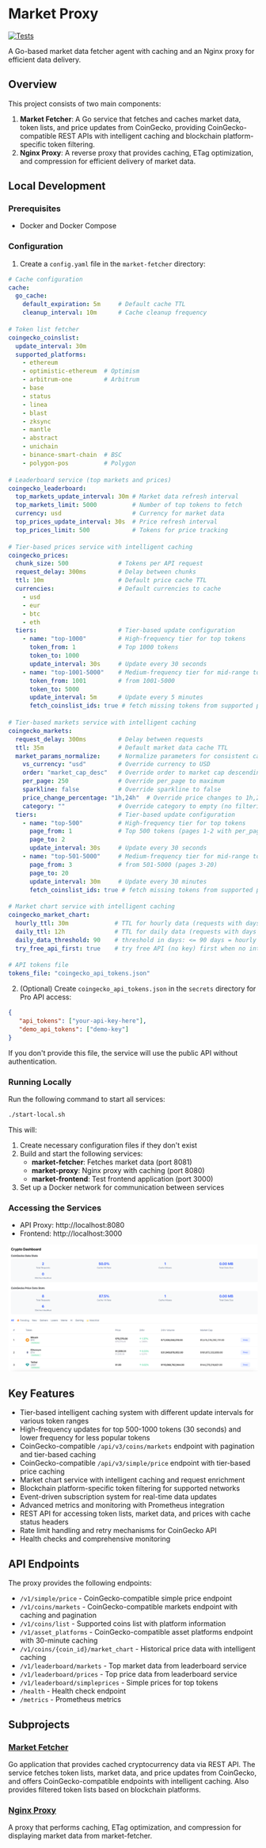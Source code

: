 # Market Proxy

[![Tests](https://github.com/status-im/market-proxy/actions/workflows/test.yml/badge.svg)](https://github.com/status-im/market-proxy/actions/workflows/test.yml)

A Go-based market data fetcher agent with caching and an Nginx proxy for efficient data delivery.

## Overview

This project consists of two main components:

1. **Market Fetcher**: A Go service that fetches and caches market data, token lists, and price updates from CoinGecko, providing CoinGecko-compatible REST APIs with intelligent caching and blockchain platform-specific token filtering.
2. **Nginx Proxy**: A reverse proxy that provides caching, ETag optimization, and compression for efficient delivery of market data.

## Local Development

### Prerequisites

- Docker and Docker Compose


### Configuration

1. Create a `config.yaml` file in the `market-fetcher` directory:
```yaml
# Cache configuration
cache:
  go_cache:
    default_expiration: 5m     # Default cache TTL
    cleanup_interval: 10m      # Cache cleanup frequency

# Token list fetcher
coingecko_coinslist:
  update_interval: 30m
  supported_platforms:
    - ethereum
    - optimistic-ethereum  # Optimism
    - arbitrum-one         # Arbitrum
    - base
    - status
    - linea
    - blast
    - zksync
    - mantle
    - abstract
    - unichain
    - binance-smart-chain  # BSC
    - polygon-pos          # Polygon

# Leaderboard service (top markets and prices)
coingecko_leaderboard:
  top_markets_update_interval: 30m # Market data refresh interval
  top_markets_limit: 5000          # Number of top tokens to fetch
  currency: usd                    # Currency for market data
  top_prices_update_interval: 30s  # Price refresh interval
  top_prices_limit: 500            # Tokens for price tracking

# Tier-based prices service with intelligent caching
coingecko_prices:
  chunk_size: 500              # Tokens per API request
  request_delay: 300ms         # Delay between chunks
  ttl: 10m                     # Default price cache TTL
  currencies:                  # Default currencies to cache
    - usd
    - eur
    - btc
    - eth
  tiers:                       # Tier-based update configuration
    - name: "top-1000"         # High-frequency tier for top tokens
      token_from: 1            # Top 1000 tokens
      token_to: 1000
      update_interval: 30s     # Update every 30 seconds
    - name: "top-1001-5000"    # Medium-frequency tier for mid-range tokens
      token_from: 1001         # from 1001-5000
      token_to: 5000
      update_interval: 5m      # Update every 5 minutes
      fetch_coinslist_ids: true # fetch missing tokens from supported platforms

# Tier-based markets service with intelligent caching
coingecko_markets:
  request_delay: 300ms         # Delay between requests
  ttl: 35m                     # Default market data cache TTL
  market_params_normalize:     # Normalize parameters for consistent caching
    vs_currency: "usd"         # Override currency to USD
    order: "market_cap_desc"   # Override order to market cap descending
    per_page: 250              # Override per_page to maximum
    sparkline: false           # Override sparkline to false
    price_change_percentage: "1h,24h"  # Override price changes to 1h,24h
    category: ""               # Override category to empty (no filtering)
  tiers:                       # Tier-based update configuration
    - name: "top-500"          # High-frequency tier for top tokens
      page_from: 1             # Top 500 tokens (pages 1-2 with per_page: 250)
      page_to: 2
      update_interval: 30s     # Update every 30 seconds
    - name: "top-501-5000"     # Medium-frequency tier for mid-range tokens
      page_from: 3             # from 501-5000 (pages 3-20)
      page_to: 20
      update_interval: 30m     # Update every 30 minutes
      fetch_coinslist_ids: true # fetch missing tokens from supported platforms

# Market chart service with intelligent caching
coingecko_market_chart:
  hourly_ttl: 30m             # TTL for hourly data (requests with days <= daily_data_threshold)
  daily_ttl: 12h              # TTL for daily data (requests with days > daily_data_threshold)  
  daily_data_threshold: 90    # threshold in days: <= 90 days = hourly data, > 90 days = daily data
  try_free_api_first: true    # try free API (no key) first when no interval is specified

# API tokens file
tokens_file: "coingecko_api_tokens.json"
```

2. (Optional) Create `coingecko_api_tokens.json` in the `secrets` directory for Pro API access:
```json
{
   "api_tokens": ["your-api-key-here"], 
   "demo_api_tokens": ["demo-key"]
}
```

If you don't provide this file, the service will use the public API without authentication.

### Running Locally

Run the following command to start all services:

```bash
./start-local.sh
```

This will:
1. Create necessary configuration files if they don't exist
2. Build and start the following services:
   - **market-fetcher**: Fetches market data (port 8081)
   - **market-proxy**: Nginx proxy with caching (port 8080)
   - **market-frontend**: Test frontend application (port 3000)
3. Set up a Docker network for communication between services

### Accessing the Services

- API Proxy: http://localhost:8080
- Frontend: http://localhost:3000

![img.png](test-api.png)

## Key Features

- Tier-based intelligent caching system with different update intervals for various token ranges
- High-frequency updates for top 500-1000 tokens (30 seconds) and lower frequency for less popular tokens
- CoinGecko-compatible `/api/v3/coins/markets` endpoint with pagination and tier-based caching
- CoinGecko-compatible `/api/v3/simple/price` endpoint with tier-based price caching
- Market chart service with intelligent caching and request enrichment
- Blockchain platform-specific token filtering for supported networks
- Event-driven subscription system for real-time data updates
- Advanced metrics and monitoring with Prometheus integration
- REST API for accessing token lists, market data, and prices with cache status headers
- Rate limit handling and retry mechanisms for CoinGecko API
- Health checks and comprehensive monitoring

## API Endpoints

The proxy provides the following endpoints:

- `/v1/simple/price` - CoinGecko-compatible simple price endpoint
- `/v1/coins/markets` - CoinGecko-compatible markets endpoint with caching and pagination
- `/v1/coins/list` - Supported coins list with platform information
- `/v1/asset_platforms` - CoinGecko-compatible asset platforms endpoint with 30-minute caching
- `/v1/coins/{coin_id}/market_chart` - Historical price data with intelligent caching
- `/v1/leaderboard/markets` - Top market data from leaderboard service
- `/v1/leaderboard/prices` - Top price data from leaderboard service  
- `/v1/leaderboard/simpleprices` - Simple prices for top tokens
- `/health` - Health check endpoint
- `/metrics` - Prometheus metrics


## Subprojects

### [Market Fetcher](./market-fetcher/README.md)

Go application that provides cached cryptocurrency data via REST API. The service fetches token lists, market data, and price updates from CoinGecko, and offers CoinGecko-compatible endpoints with intelligent caching. Also provides filtered token lists based on blockchain platforms.

### [Nginx Proxy](./nginx-proxy/README.md)

A proxy that performs caching, ETag optimization, and compression for displaying market data from market-fetcher.
